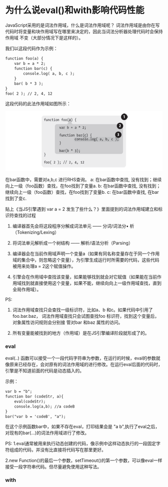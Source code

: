 # 为什么说eval()和with影响代码性能

JavaScript采用的是词法作用域，什么是词法作用域呢？
词法作用域是由你在写代码时将变量和块作用域写在哪里来决定的，因此当词法分析器处理代码时会保持作用域
不变（大部分情况下是这样的）。

我们以这段代码作为示例：


```
function foo(a) {
    var b = a * 2;
    function bar(c) {
        console.log( a, b, c );
    }
    bar( b * 3 );
}
foo( 2 ); // 2, 4, 12
```
这段代码的此法作用域如图所示：

![词法作用域示例图](./../../picture/读书笔记/你不知道的JS/为什么说eval()和with影响代码性能/scope.png)

在bar函数中，需要对a,b,c 进行RHS查询。
a: 在bar函数中查找, 没有找到；继续向上一级（foo函数）查找，在foo找到了变量a.
b: 在bar函数中查找, 没有找到；继续向上一级（foo函数）查找，在foo找到了变量b.
c: 在bar函数中查找, 在bar找到了变c.

贴上《当JS引擎遇到 var a = 2 发生了些什么？》里面提到的词法作用域建立和标识符查找的过程

1. 编译器首先会将这段程序分解成词法单元 —— 分词/词法分• 析（Tokenizing/Lexing）

2. 将词法单元解析成一个树结构 —— 解析/语法分析（Parsing）

3. 编译器会在当前作用域声明一个变量a（如果有同名称变量存在于同一个作用域的集合中，则忽略这个变量），为引擎生成运行时所需要的代码，这些代码被用来处理a = 2这个赋值操作。

4. 引擎会在作用域中查找该变量，如果能够找到就会对它赋值（如果能在当前作用域找到就直接使用这个变量，如果不能，继续向向上一级作用域查找，直到全局作用域）。



PS:
1. 词法作用域查找只会查找一级标识符，比如a、b 和c。如果代码中引用了foo.bar.baz，
词法作用域查找只会试图查找foo 标识符，找到这个变量后，对象属性访问规则会分别接
管对bar 和baz 属性的访问。


2. 所有变量能被找到的地方（作用域）是在JS引擎编译阶段就形成了的。

### eval
eval(..) 函数可以接受一个一段代码字符串为参数，在运行的时候，eval的参数就像原来已经存在，会对原有的词法作用域的进行修改。在运行eval后面的代码时，引擎是不知道前面的代码是动态插入的。

示例：


```
var b = "b";
function bar (codeStr, a){
    eval(codeStr);
    console.log(a,b); //a codeB
}
bar("var b = 'codeB', "a");
```
在这个示例函数bar中，如果不存在eval，打印结果会是 "a b",执行了eval之后，对现有的bar(...)的词法作用域进行了修改。

PS:
1.eval通常被用来执行动态创建的代码，像示例中这样动态执行的一段固定字符组成的代码，并没有比直接将代码写在那里更好。

2.new Function()的最后一个参数，setTimeout()的第一个参数，可以像eval一样接受一段字符串代码。但尽量避免使用这种写法。

### with

